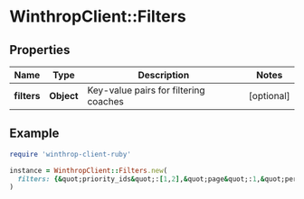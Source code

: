 # WinthropClient::Filters

## Properties

| Name | Type | Description | Notes |
| ---- | ---- | ----------- | ----- |
| **filters** | **Object** | Key-value pairs for filtering coaches | [optional] |

## Example

```ruby
require 'winthrop-client-ruby'

instance = WinthropClient::Filters.new(
  filters: {&quot;priority_ids&quot;:[1,2],&quot;page&quot;:1,&quot;per_page&quot;:100,&quot;q&quot;:{}}
)
```

